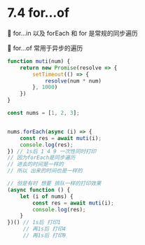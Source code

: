 # 7.4 for...of

🔷 for...in 以及 forEach 和 for 是常规的同步遍历

🔷 for...of 常用于异步的遍历

```javascript
function muti(num) {
    return new Promise(resolve => {
        setTimeout(() => {
            resolve(num * num)
        }, 1000)
    })
}

const nums = [1, 2, 3];


nums.forEach(async (i) => {
    const res = await muti(i);
    console.log(res);
}) // 1s后 1 4 9 一次性同时打印
// 因为forEach是同步遍历
// 进去的时间是一样的
// 所以 出来的时间也是一样的

// 但是有时 想要 排队一样的打印效果
(async function () {
    let (i of nums) {
        const res = await muti(i);
        console.log(res);
    }
})() // 1s后 打印1
     // 再1s后 打印4
     // 再1s后 打印9
```

